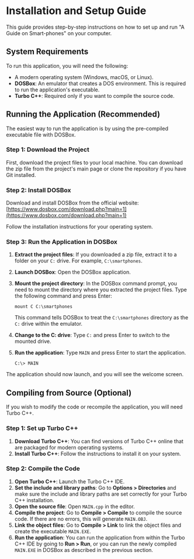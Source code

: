 # Installation and Setup Guide

This guide provides step-by-step instructions on how to set up and run "A Guide on Smart-phones" on your computer.

## System Requirements

To run this application, you will need the following:

- A modern operating system (Windows, macOS, or Linux).
- **DOSBox**: An emulator that creates a DOS environment. This is required to run the application's executable.
- **Turbo C++**: Required only if you want to compile the source code.

## Running the Application (Recommended)

The easiest way to run the application is by using the pre-compiled executable file with DOSBox.

### Step 1: Download the Project

First, download the project files to your local machine. You can download the zip file from the project's main page or clone the repository if you have Git installed.

### Step 2: Install DOSBox

Download and install DOSBox from the official website: [https://www.dosbox.com/download.php?main=1](https://www.dosbox.com/download.php?main=1)

Follow the installation instructions for your operating system.

### Step 3: Run the Application in DOSBox

1.  **Extract the project files**: If you downloaded a zip file, extract it to a folder on your `C:` drive. For example, `C:\smartphones`.
2.  **Launch DOSBox**: Open the DOSBox application.
3.  **Mount the project directory**: In the DOSBox command prompt, you need to mount the directory where you extracted the project files. Type the following command and press Enter:

    ```
    mount C C:\smartphones
    ```
    This command tells DOSBox to treat the `C:\smartphones` directory as the `C:` drive within the emulator.

4.  **Change to the C: drive**: Type `C:` and press Enter to switch to the mounted drive.

5.  **Run the application**: Type `MAIN` and press Enter to start the application.

    ```
    C:\> MAIN
    ```
The application should now launch, and you will see the welcome screen.

## Compiling from Source (Optional)

If you wish to modify the code or recompile the application, you will need Turbo C++.

### Step 1: Set up Turbo C++

1.  **Download Turbo C++**: You can find versions of Turbo C++ online that are packaged for modern operating systems.
2.  **Install Turbo C++**: Follow the instructions to install it on your system.

### Step 2: Compile the Code

1.  **Open Turbo C++**: Launch the Turbo C++ IDE.
2.  **Set the include and library paths**: Go to **Options > Directories** and make sure the include and library paths are set correctly for your Turbo C++ installation.
3.  **Open the source file**: Open `MAIN.cpp` in the editor.
4.  **Compile the project**: Go to **Compile > Compile** to compile the source code. If there are no errors, this will generate `MAIN.OBJ`.
5.  **Link the object files**: Go to **Compile > Link** to link the object files and create the executable `MAIN.EXE`.
6.  **Run the application**: You can run the application from within the Turbo C++ IDE by going to **Run > Run**, or you can run the newly compiled `MAIN.EXE` in DOSBox as described in the previous section.